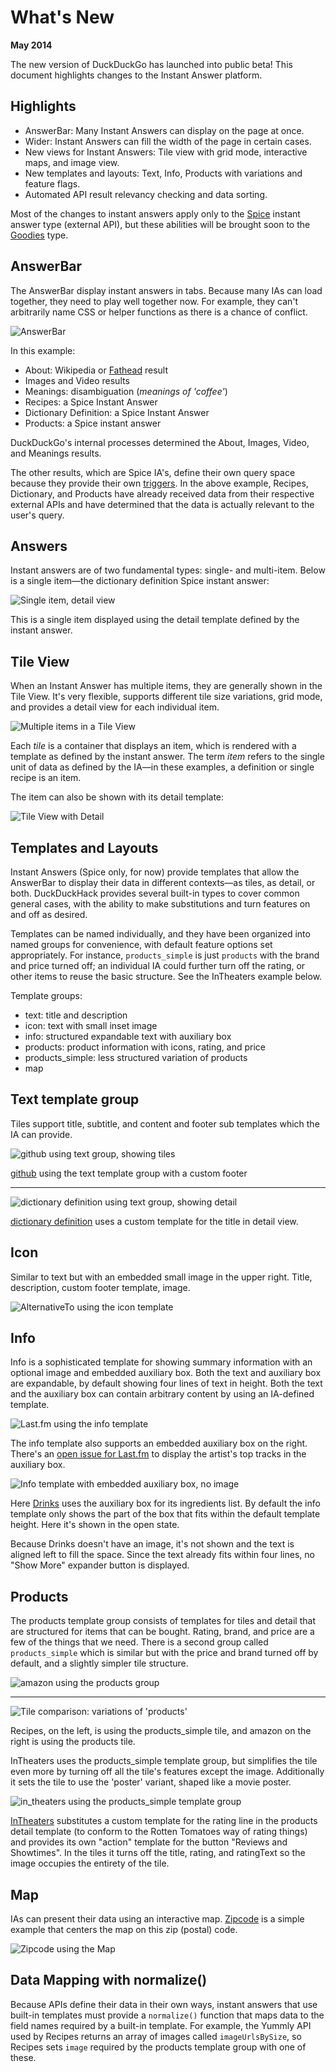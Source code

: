 # What's New

**May 2014**

The new version of DuckDuckGo has launched into public beta! This document highlights changes to the Instant Answer platform.


## Highlights

- AnswerBar: Many Instant Answers can display on the page at once.
- Wider: Instant Answers can fill the width of the page in certain cases.
- New views for Instant Answers: Tile view with grid mode, interactive maps, and image view.
- New templates and layouts: Text, Info, Products with variations and feature flags.
- Automated API result relevancy checking and data sorting.

Most of the changes to instant answers apply only to the [Spice][Spice] instant answer type (external API), but these abilities will be brought soon to the [Goodies][Goodies] type.


## AnswerBar

The AnswerBar display instant answers in tabs. Because many IAs can load together, they need to play well together now. For example, they can't arbitrarily name CSS or helper functions as there is a chance of conflict.

![AnswerBar](https://raw.github.com/duckduckgo/duckduckgo-documentation/master/duckduckhack/assets/coffee.png)

In this example:

- About: Wikipedia or [Fathead][Fathead] result
- Images and Video results
- Meanings: disambiguation (*meanings of 'coffee'*)
- Recipes: a Spice Instant Answer
- Dictionary Definition: a Spice Instant Answer
- Products: a Spice instant answer

DuckDuckGo's internal processes determined the About, Images, Video, and Meanings results.

The other results, which are Spice IA's, define their own query space because they provide their own [triggers][triggers]. In the above example, Recipes, Dictionary, and Products have already received data from their respective external APIs and have determined that the data is actually relevant to the user's query.


## Answers

Instant answers are of two fundamental types: single- and multi-item. Below is a single item—the dictionary definition Spice instant answer:

![Single item, detail view](https://raw.github.com/duckduckgo/duckduckgo-documentation/master/duckduckhack/assets/coffee_definition.png)

This is a single item displayed using the detail template defined by the instant answer.


## Tile View

When an Instant Answer has multiple items, they are generally shown in the Tile View. It's very flexible, supports different tile size variations, grid mode, and provides a detail view for each individual item.

![Multiple items in a Tile View](https://raw.github.com/duckduckgo/duckduckgo-documentation/master/duckduckhack/assets/coffee_recipes.png)

Each *tile* is a container that displays an item, which is rendered with a template as defined by the instant answer. The term *item* refers to the single unit of data as defined by the IA—in these examples, a definition or single recipe is an item.

The item can also be shown with its detail template:

![Tile View with Detail](https://raw.github.com/duckduckgo/duckduckgo-documentation/master/duckduckhack/assets/coffee_recipes_detail.png)



## Templates and Layouts

Instant Answers (Spice only, for now) provide templates that allow the AnswerBar to display their data in different contexts—as tiles, as detail, or both. DuckDuckHack provides several built-in types to cover common general cases, with the ability to make substitutions and turn features on and off as desired.

Templates can be named individually, and they have been organized into named groups for convenience, with default feature options set appropriately. For instance, `products_simple` is just `products` with the brand and price turned off; an individual IA could further turn off the rating, or other items to reuse the basic structure. See the InTheaters example below.

Template groups:

- text: title and description
- icon: text with small inset image
- info: structured expandable text with auxiliary box
- products: product information with icons, rating, and price
- products_simple: less structured variation of products
- map
<!-- /summary -->

## Text template group

Tiles support title, subtitle, and content and footer sub templates which the IA can provide.

![github using text group, showing tiles](https://raw.github.com/duckduckgo/duckduckgo-documentation/master/duckduckhack/assets/github_duckduckgo.png)

<!-- /summary -->

[github](https://github.com/duckduckgo/zeroclickinfo-spice/tree/bttf/share/spice/github) using the text template group with a custom footer

------

![dictionary definition using text group, showing detail](https://raw.github.com/duckduckgo/duckduckgo-documentation/master/duckduckhack/assets/coffee_definition.png)

[dictionary definition](https://github.com/duckduckgo/zeroclickinfo-spice/tree/bttf/share/spice/dictionary/definition) uses a custom template for the title in detail view.

## Icon

Similar to text but with an embedded small image in the upper right. Title, description, custom footer template, image.

![AlternativeTo using the icon template](https://raw.github.com/duckduckgo/duckduckgo-documentation/master/duckduckhack/assets/icon_tile.png)


## Info

Info is a sophisticated template for showing summary information with an optional image and embedded auxiliary box. Both the text and auxiliary box are expandable, by default showing four lines of text in height. Both the text and the auxiliary box can contain arbitrary content by using an IA-defined template.

![Last.fm using the info template](https://raw.github.com/duckduckgo/duckduckgo-documentation/master/duckduckhack/assets/artist.png)

<!-- /summary -->

The info template also supports an embedded auxiliary box on the right.
There's an [open issue for Last.fm](https://github.com/duckduckgo/zeroclickinfo-spice/issues/684) to display the artist's top tracks in the auxiliary box.

![Info template with embedded auxiliary box, no image](https://raw.github.com/duckduckgo/duckduckgo-documentation/master/duckduckhack/assets/drinks-infobox.png)

Here [Drinks](https://github.com/duckduckgo/zeroclickinfo-spice/tree/bttf/share/spice/drinks) uses the auxiliary box for its ingredients list. By default the info template only shows the part of the box that fits within the default template height. Here it's shown in the open state.

Because Drinks doesn't have an image, it's not shown and the text is aligned left to fill the space. Since the text already fits within four lines, no "Show More" expander button is displayed.


## Products

The products template group consists of templates for tiles and detail that are structured for items that can be bought. Rating, brand, and price are a few of the things that we need. There is a second group called `products_simple` which is similar but with the price and brand turned off by default, and a slightly simpler tile structure.

![amazon using the products group](https://raw.github.com/duckduckgo/duckduckgo-documentation/master/duckduckhack/assets/products_detail.png)

<!-- /summary -->

------

![Tile comparison: variations of 'products'](https://raw.github.com/duckduckgo/duckduckgo-documentation/master/duckduckhack/assets/tile_comparison.png)

Recipes, on the left, is using the products_simple tile, and amazon on the right is using the products tile.

InTheaters uses the products_simple template group, but simplifies the tile even more by turning off all the tile's features except the image. Additionally it sets the tile to use the 'poster' variant, shaped like a movie poster.

![in_theaters using the products_simple template group](https://raw.github.com/duckduckgo/duckduckgo-documentation/master/duckduckhack/assets/movies.png)

[InTheaters](https://github.com/duckduckgo/zeroclickinfo-spice/tree/bttf/share/spice/in_theaters) substitutes a custom template for the rating line in the products detail template (to conform to the Rotten Tomatoes way of rating things) and provides its own "action" template for the button "Reviews and Showtimes". In the tiles it turns off the title, rating, and ratingText so the image occupies the entirety of the tile.

## Map

IAs can present their data using an interactive map. [Zipcode](https://github.com/duckduckgo/zeroclickinfo-spice/tree/bttf/share/spice/zipcode) is a simple example that centers the map on this zip (postal) code.

![Zipcode using the Map](https://raw.github.com/duckduckgo/duckduckgo-documentation/master/duckduckhack/assets/map.png)

## Data Mapping with normalize()

Because APIs define their data in their own ways, instant answers that use built-in templates must provide a `normalize()` function that maps data to the field names required by a built-in template. For example, the Yummly API used by Recipes returns an array of images called `imageUrlsBySize`, so Recipes sets `image` required by the products template group with one of these.


[Spice]: https://github.com/duckduckgo/duckduckgo-documentation/blob/master/duckduckhack/spice/spice_overview.md
[Goodies]: https://github.com/duckduckgo/duckduckgo-documentation/blob/master/duckduckhack/goodie/goodie_overview.md
[Fathead]: https://github.com/duckduckgo/duckduckgo-documentation/blob/master/duckduckhack/fathead/fathead_overview.md
[triggers]:https://github.com/duckduckgo/duckduckgo-documentation/blob/master/duckduckhack/goodie/spice_triggers.md

